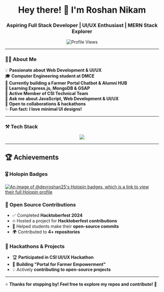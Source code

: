 <!-- HEADER -->
<h1 align="center">Hey there! 👋 I'm Roshan Nikam</h1>
<h3 align="center">Aspiring Full Stack Developer | UI/UX Enthusiast | MERN Stack Explorer</h3>

<p align="center">
  <img src="https://komarev.com/ghpvc/?username=roshannikam&label=Profile%20Views&color=0e75b6&style=flat" alt="Profile Views" />
</p>

---

<!-- ABOUT SECTION -->
### 🧑‍💻 About Me  
💡 **Passionate about Web Development & UI/UX**  
🎓 **Computer Engineering student at DMCE**  
🔭 **Currently building a Farmer Portal Chatbot & Alumni HUB**  
🌱 **Learning Express.js, MongoDB & GSAP**  
📌 **Active Member of CSI Technical Team**  
💬 **Ask me about JavaScript, Web Development & UI/UX**  
🚀 **Open to collaborations & hackathons**  
✨ **Fun fact: I love minimal UI designs!**  

---

<!-- TECH STACK -->
### ⚒️ Tech Stack  
<p align="center">
  <img src="https://skillicons.dev/icons?i=html,css,js,nodejs,express,mongodb,git,figma" />
</p>

---

## 🏆 Achievements

### 🎖️ Holopin Badges
[![An image of @devroshan25's Holopin badges, which is a link to view their full Holopin profile](https://holopin.me/devroshan25)](https://holopin.io/@devroshan25)


### 🚀 Open Source Contributions  
- ✅ Completed **Hacktoberfest 2024**  
- 🔥 Hosted a project for **Hacktoberfest contributions**  
- 🎯 Helped students make their **open-source commits**  
- 🌍 Contributed to **4+ repositories**  

### 🎨 Hackathons & Projects  
- 🏆 **Participated in CSI UI/UX Hackathon**  
- 🚜 **Building "Portal for Farmer Empowerment"**  
- 💡 Actively **contributing to open-source projects**  



---

⭐ **Thanks for stopping by! Feel free to explore my repos and contribute! 🚀**  
